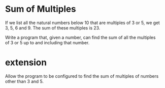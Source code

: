 # Sum of Multiples

If we list all the natural numbers below 10 that are multiples of 3 or 5, we get 3, 5, 6 and 9. The sum of these multiples is 23.

Write a program that, given a number, can find the sum of all the multiples of 3 or 5 up to and including that number.

# extension

Allow the program to be configured to find the sum of multiples of numbers other than 3 and 5.